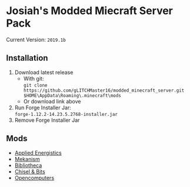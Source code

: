 Josiah's Modded Miecraft Server Pack
=======
Current Version: `2019.1b`

## Installation
1. Download latest release
    - With git:  
        ```git clone https://github.com/gLITCHMaster16/modded_minecraft_server.git $HOME\AppData\Roaming\.minecraft\mods```
    - Or download link above
2. Run Forge Installer Jar:  
    ```forge-1.12.2-14.23.5.2768-installer.jar```
3. Remove Forge Installer Jar

## Mods
- [Applied Energistics](https://ae-mod.info/)
- [Mekanism](https://minecraft.curseforge.com/projects/mekanism)
- [Bibliotheca](https://minecraft.curseforge.com/projects/bibliotheca)
- [Chisel & Bits](https://minecraft.curseforge.com/projects/chisels-bits)
- [Opencomputers](https://minecraft.curseforge.com/projects/opencomputers)

